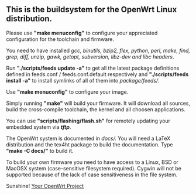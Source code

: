 ## This is the buildsystem for the OpenWrt Linux distribution.

Please use **"make menuconfig"** to configure your appreciated
configuration for the toolchain and firmware.

You need to have installed *gcc, binutils, bzip2, flex, python, perl, make,
find, grep, diff, unzip, gawk, getopt, subversion, libz-dev and libc headers*.

Run **"./scripts/feeds update -a"** to get all the latest package definitions
defined in feeds.conf / feeds.conf.default respectively
and **"./scripts/feeds install -a"** to install symlinks of all of them into
*package/feeds/*.

Use **"make menuconfig"** to configure your image.

Simply running **"make"** will build your firmware.
It will download all sources, build the cross-compile toolchain, 
the kernel and all choosen applications.

You can use **"scripts/flashing/flash.sh"** for remotely updating your embedded
system via ***tftp***.

The OpenWrt system is documented in *docs/.* You will need a LaTeX distribution
and the tex4ht package to build the documentation. Type **"make -C docs/"** to build it.

To build your own firmware you need to have access to a Linux, BSD or MacOSX system
(case-sensitive filesystem required). Cygwin will not be supported because of
the lack of case sensitiveness in the file system.


Sunshine!
    [Your OpenWrt Project](http://openwrt.org)


